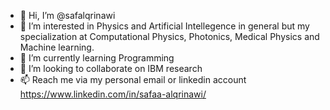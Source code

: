 - 👋 Hi, I’m @safalqrinawi
- 👀 I’m interested in Physics and Artificial Intellegence in general but my specialization at Computational Physics, Photonics, Medical Physics and Machine learning.
- 🌱 I’m currently learning Programming
- 💞️ I’m looking to collaborate on IBM research
- 📫 Reach me via my personal email or linkedin account https://www.linkedin.com/in/safaa-alqrinawi/

<!---
safalqrinawi/safalqrinawi is a ✨ special ✨ repository because its `README.md` (this file) appears on your GitHub profile.
You can click the Preview link to take a look at your changes.
--->
